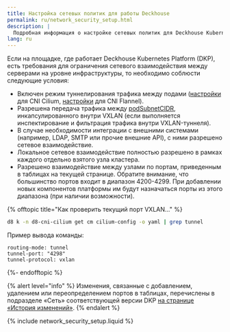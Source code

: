 ```yaml
---
title: Настройка сетевых политик для работы Deckhouse
permalink: ru/network_security_setup.html
description: |
  Подробная информация о настройке сетевых политик для Deckhouse Kubernetes Platform, в частно в средах с ограничениями на сетевое взаимодействие между узлами. Описывает необходимые условия для включения режимов туннелирования для трафика подов с использованием CNI Cilium и Flannel.
lang: ru
---
```


Если на площадке, где работает Deckhouse Kubernetes Platform (DKP), есть требования для ограничения сетевого взаимодействия между серверами на уровне инфраструктуры, то необходимо соблюсти следующие условия:

* Включен режим туннелирования трафика между подами ([настройки](/modules/cni-cilium/configuration.html#parameters-tunnelmode) для CNI Cilium, [настройки](/modules/cni-flannel/configuration.html#parameters-podnetworkmode) для CNI Flannel).
* Разрешена передача трафика между [podSubnetCIDR](/products/kubernetes-platform/documentation/v1/reference/api/cr.html#clusterconfiguration), инкапсулированного внутри VXLAN (если выполняется инспектирование и фильтрация трафика внутри VXLAN-туннеля).
* В случае необходимости интеграции с внешними системами (например, LDAP, SMTP или прочие внешние API), с ними разрешено сетевое взаимодействие.
* Локальное сетевое взаимодействие полностью разрешено в рамках каждого отдельно взятого узла кластера.
* Разрешено взаимодействие между узлами по портам, приведенным в таблицах на текущей странице. Обратите внимание, что большинство портов входит в диапазон 4200-4299. При добавлении новых компонентов платформы им будут назначаться порты из этого диапазона (при наличии возможности).

{% offtopic title="Как проверить текущий порт VXLAN..." %}

```bash
d8 k -n d8-cni-cilium get cm cilium-config -o yaml | grep tunnel
```

Пример вывода команды:

```console
routing-mode: tunnel
tunnel-port: "4298"
tunnel-protocol: vxlan
```

{%- endofftopic %}

{% alert level="info" %}
Изменения, связанные с добавлением, удалением или переопределением портов в таблицах,
перечислены в подразделе «Сеть» соответствующей версии DKP [на странице «История изменений»](release-notes.html).
{% endalert %}

{% include network_security_setup.liquid %}
